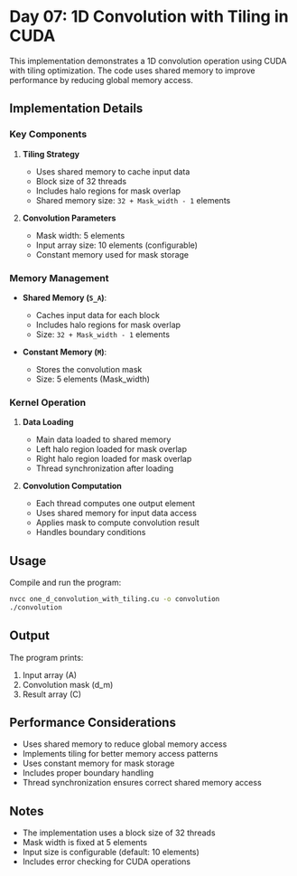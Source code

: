 # Day 07: 1D Convolution with Tiling in CUDA

This implementation demonstrates a 1D convolution operation using CUDA with tiling optimization. The code uses shared memory to improve performance by reducing global memory access.

## Implementation Details

### Key Components

1. **Tiling Strategy**
   - Uses shared memory to cache input data
   - Block size of 32 threads
   - Includes halo regions for mask overlap
   - Shared memory size: `32 + Mask_width - 1` elements

2. **Convolution Parameters**
   - Mask width: 5 elements
   - Input array size: 10 elements (configurable)
   - Constant memory used for mask storage

### Memory Management

- **Shared Memory (`S_A`)**: 
  - Caches input data for each block
  - Includes halo regions for mask overlap
  - Size: `32 + Mask_width - 1` elements

- **Constant Memory (`M`)**: 
  - Stores the convolution mask
  - Size: 5 elements (Mask_width)

### Kernel Operation

1. **Data Loading**
   - Main data loaded to shared memory
   - Left halo region loaded for mask overlap
   - Right halo region loaded for mask overlap
   - Thread synchronization after loading

2. **Convolution Computation**
   - Each thread computes one output element
   - Uses shared memory for input data access
   - Applies mask to compute convolution result
   - Handles boundary conditions

## Usage

Compile and run the program:
```bash
nvcc one_d_convolution_with_tiling.cu -o convolution
./convolution
```

## Output

The program prints:
1. Input array (A)
2. Convolution mask (d_m)
3. Result array (C)

## Performance Considerations

- Uses shared memory to reduce global memory access
- Implements tiling for better memory access patterns
- Uses constant memory for mask storage
- Includes proper boundary handling
- Thread synchronization ensures correct shared memory access

## Notes

- The implementation uses a block size of 32 threads
- Mask width is fixed at 5 elements
- Input size is configurable (default: 10 elements)
- Includes error checking for CUDA operations
